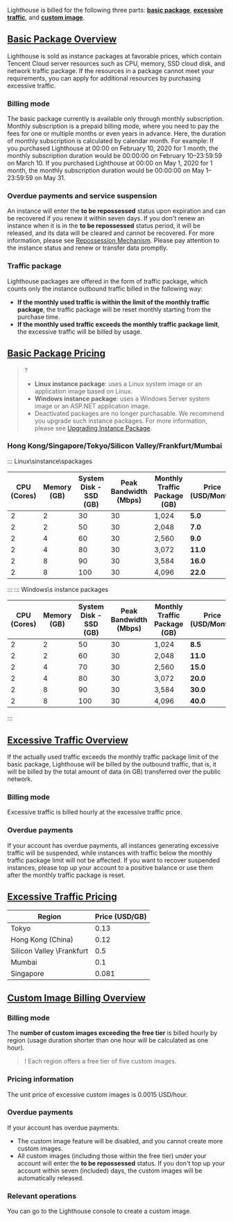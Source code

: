 Lighthouse is billed for the following three parts: **[basic package](#basis)**, **[excessive traffic](#additional)**, and **[custom image](#customizeOS)**.


## [Basic Package Overview](id:basis)
Lighthouse is sold as instance packages at favorable prices, which contain Tencent Cloud server resources such as CPU, memory, SSD cloud disk, and network traffic package. If the resources in a package cannot meet your requirements, you can apply for additional resources by purchasing excessive traffic.



### Billing mode
The basic package currently is available only through monthly subscription. Monthly subscription is a prepaid billing mode, where you need to pay the fees for one or multiple months or even years in advance. Here, the duration of monthly subscription is calculated by calendar month. For example: 
If you purchased Lighthouse at 00:00 on February 10, 2020 for 1 month, the monthly subscription duration would be 00:00:00 on February 10–23:59:59 on March 10. 
If you purchased Lighthouse at 00:00 on May 1, 2020 for 1 month, the monthly subscription duration would be 00:00:00 on May 1–23:59:59 on May 31.

### Overdue payments and service suspension
An instance will enter the **to be repossessed** status upon expiration and can be recovered if you renew it within seven days. 
If you don't renew an instance when it is in the **to be repossessed** status period, it will be released, and its data will be cleared and cannot be recovered. For more information, please see [Repossession Mechanism](https://intl.cloud.tencent.com/document/product/1103/41405). Please pay attention to the instance status and renew or transfer data promptly.

### Traffic package
Lighthouse packages are offered in the form of traffic package, which counts only the instance outbound traffic billed in the following way:
 - **If the monthly used traffic is within the limit of the monthly traffic package**, the traffic package will be reset monthly starting from the purchase time.
 - **If the monthly used traffic exceeds the monthly traffic package limit**, the excessive traffic will be billed by usage. 


## [Basic Package Pricing](id:basisPrice)
>? 
>- **Linux instance package**: uses a Linux system image or an application image based on Linux.
>- **Windows instance package**: uses a Windows Server system image or an ASP.NET application image.
>- Deactivated packages are no longer purchasable. We recommend you upgrade such instance packages. For more information, please see [Upgrading Instance Package](https://intl.cloud.tencent.com/document/product/1103/41407).
>

### Hong Kong/Singapore/Tokyo/Silicon Valley/Frankfurt/Mumbai

<dx-tabs>
::: Linux\sinstance\spackages
<table>
<thead>
<tr>
<th>CPU (Cores)</th><th>Memory (GB)</th><th>System Disk - SSD (GB)</th><th>Peak Bandwidth (Mbps)</th>
<th>Monthly Traffic Package (GB)</th><th>Price (USD/Month)</th>
</tr>
</thead>
<tbody>
<tr>
<tr>
<tr>
<td>2</td><td>2</td><td>30</td><td>30</td><td>1,024</td><td><strong>5.0</strong></td>
</tr>
<tr>
<td>2</td><td>2</td><td>50</td><td>30</td><td>2,048</td><td><strong>7.0</strong></td>
</tr>
<td>2</td><td>4</td><td>60</td><td>30</td><td>2,560</td><td><strong>9.0</strong></td>
</tr>
<tr>
<td>2</td><td>4</td><td>80</td><td>30</td><td>3,072</td><td><strong>11.0</strong></td>
</tr>
<tr>
<td>2</td><td>8</td><td>90</td><td>30</td><td>3,584</td><td><strong>16.0</strong></td>
</tr>
<tr>
<td>2</td><td>8</td><td>100</td><td>30</td><td>4,096</td><td><strong>22.0</strong></td>
</tr>
</tbody></table>

:::
::: Windows\s instance packages
<table>
<thead>
<tr>
<th>CPU (Cores)</th><th>Memory (GB)</th><th>System Disk - SSD (GB)</th><th>Peak Bandwidth (Mbps)</th>
<th>Monthly Traffic Package (GB)</th><th>Price (USD/Month)</th>
</tr>
</thead>
<tbody><tr>
<td>2</td><td>2</td><td>50</td><td>30</td><td>1,024</td><td><strong>8.5</strong></td>
</tr>
<tr>
<td>2</td><td>2</td><td>60</td><td>30</td><td>2,048</td><td><strong>11.0</strong></td>
</tr>
<td>2</td><td>4</td><td>70</td><td>30</td><td>2,560</td><td><strong>15.0</strong></td>
</tr>
<tr>
<td>2</td><td>4</td><td>80</td><td>30</td><td>3,072</td><td><strong>20.0</strong></td>
</tr>
<tr>
<td>2</td><td>8</td><td>90</td><td>30</td><td>3,584</td><td><strong>30.0</strong></td>
</tr>
<tr>
<td>2</td><td>8</td><td>100</td><td>30</td><td>4,096</td><td><strong>40.0</strong></td>
</tr>
</tbody></table>
:::
</dx-tabs>

## [Excessive Traffic Overview](id:additional)
If the actually used traffic exceeds the monthly traffic package limit of the basic package, Lighthouse will be billed by the outbound traffic, that is, it will be billed by the total amount of data (in GB) transferred over the public network.

### Billing mode
Excessive traffic is billed hourly at the excessive traffic price.

### Overdue payments
If your account has overdue payments, all instances generating excessive traffic will be suspended, while instances with traffic below the monthly traffic package limit will not be affected. If you want to recover suspended instances, please top up your account to a positive balance or use them after the monthly traffic package is reset.


## [Excessive Traffic Pricing](id:OverRatedPrice)
| Region | Price (USD/GB) |
|---------|---------|
| Tokyo | 0.13 |
|Hong Kong (China) | 	0.12 |
| Silicon Valley	\Frankfurt | 	0.5 |
| Mumbai | 	0.1 |
| Singapore | 	0.081 |

## [Custom Image Billing Overview](id:customizeOS)
### Billing mode
The **number of custom images exceeding the free tier** is billed hourly by region (usage duration shorter than one hour will be calculated as one hour).
>! Each region offers a free tier of five custom images.


### Pricing information
The unit price of excessive custom images is 0.0015 USD/hour.

### Overdue payments
If your account has overdue payments:
- The custom image feature will be disabled, and you cannot create more custom images.
- All custom images (including those within the free tier) under your account will enter the **to be repossessed** status. If you don't top up your account within seven (included) days, the custom images will be automatically released.

### Relevant operations
You can go to the Lighthouse console to create a custom image. 
